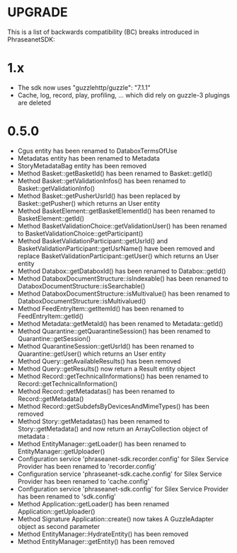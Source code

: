 UPGRADE
=======

This is a list of backwards compatibility (BC) breaks introduced in PhraseanetSDK:

# 1.x

 * The sdk now uses "guzzlehttp/guzzle": "7.1.1"
 * Cache, log, record, play, profiling, ... which did rely on guzzle-3 plugings are deleted

# 0.5.0

 * Cgus entity has been renamed to DataboxTermsOfUse
 * Metadatas entity has been renamed to Metadata
 * StoryMetadataBag entity has been removed
 * Method Basket::getBasketId() has been renamed to Basket::getId()
 * Method Basket::getValidationInfos() has been renamed to Basket::getValidationInfo()
 * Method Basket::getPusherUsrId() has been replaced by Basket::getPusher() which returns an User entity
 * Method BasketElement::getBasketElementId() has been renamed to BasketElement::getId()
 * Method BasketValidationChoice::getValidationUser() has been renamed to BasketValidationChoice::getParticipant()
 * Method BasketValidationParticipant::getUsrId() and BasketValidationParticipant::getUsrName()
   have been removed and replace BasketValidationParticipant::getUser() which returns an User entity
 * Method Databox::getDataboxId() has been renamed to Databox::getId()
 * Method DataboxDocumentStructure::isIndexable() has been renamed to DataboxDocumentStructure::isSearchable()
 * Method DataboxDocumentStructure::isMultivalue() has been renamed to DataboxDocumentStructure::isMultivalued()
 * Method FeedEntryItem::getItemId() has been renamed to FeedEntryItem::getId()
 * Method Metadata::getMetaId() has been renamed to Metadata::getId()
 * Method Quarantine::getQuarantineSession() has been renamed to Quarantine::getSession()
 * Method QuarantineSession::getUsrId() has been renamed to Quarantine::getUser() which returns an User entity
 * Method Query::getAvailableResults() has been removed
 * Method Query::getResults() now return a Result entity object
 * Method Record::getTechnicalInformations() has been renamed to Record::getTechnicalInformation()
 * Method Record::getMetadatas() has been renamed to Record::getMetadata()
 * Method Record::getSubdefsByDevicesAndMimeTypes() has been removed
 * Method Story::getMetadatas() has been renamed to Story::getMetadata() and now return an ArrayCollection
   object of metadata <metadataKey>:<metadataValue>
 * Method EntityManager::getLoader() has been renamed to EntityManager::getUploader()
 * Configuration service 'phraseanet-sdk.recorder.config' for Silex Service Provider has been renamed to 'recorder.config'
 * Configuration service 'phraseanet-sdk.cache.config' for Silex Service Provider has been renamed to 'cache.config'
 * Configuration service 'phraseanet-sdk.config' for Silex Service Provider has been renamed to 'sdk.config'
 * Method Application::getLoader() has been renamed Application::getUploader()
 * Method Signature Application::create() now takes A GuzzleAdapter object as second parameter
 * Method EntityManager::HydrateEntity() has been removed
 * Method EntityManager::getEntity() has been removed
  